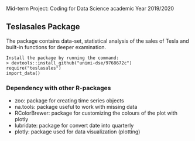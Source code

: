 Mid-term Project: Coding for Data Science academic Year 2019/2020

   Teslasales Package
-----------------------------------------------------------------

The package contains data-set, statistical analysis of the sales of
Tesla and built-in functions for deeper examination.

    Install the package by running the command:
    > devtools::install_github("unimi-dse/9768672c")
    require("teslasales")
    import_data()

### Dependency with other R-packages

-   zoo: package for creating time series objects
-   na.tools: package useful to work with missing data
-   RColorBrewer: package for customizing the colours of the plot with
    plotly
-   lubridate: package for convert date into quarterly
-   plotly: package used for data visualization (plotting)
